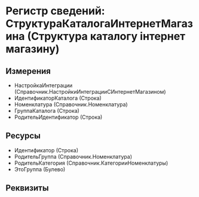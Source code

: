 ﻿# Регистр сведений: СтруктураКаталогаИнтернетМагазина (Структура каталогу інтернет магазину)

## Измерения

- НастройкаИнтеграции (Справочник.НастройкиИнтеграцииСИнтернетМагазином)
- ИдентификаторКаталога (Строка)
- Номенклатура (Справочник.Номенклатура)
- ГруппаКаталога (Строка)
- РодительИдентификатор (Строка)

## Ресурсы

- Идентификатор (Строка)
- РодительГруппа (Справочник.Номенклатура)
- РодительКатегория (Справочник.КатегорииНоменклатуры)
- ЭтоГруппа (Булево)

## Реквизиты


